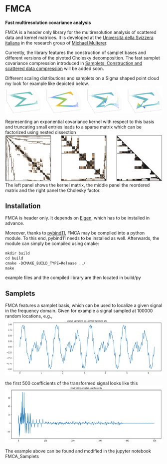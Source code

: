 # FMCA
**Fast multiresolution covariance analysis**

FMCA is a header only library for the multiresolution analysis of scattered data and kernel matrices. It is developed
at the [Università della Svizzera italiana](https://www.usi.ch) in the research group of [Michael Multerer](http://usi.to/3ps).

Currently, the library features the construction of samplet bases and different versions of the pivoted Cholesky decomposition.
The fast samplet covariance compression introduced in 
[Samplets: Construction and scattered data compression](https://papers.ssrn.com/sol3/papers.cfm?abstract_id=4053305)
will be added soon.

Different scaling distributions and samplets on a Sigma shaped point cloud my look for example like depicted below.
![What is this](assets/samplets.png)

Representing an exponential covariance kernel with respect to this basis and truncating small entries leads to a sparse matrix
which can be factorized using nested dissection
![What is this](assets/compressed_kernel.png)
The left panel shows the kernel matrix, the middle panel the reordered matrix and the right panel the Cholesky factor.


## Installation
FMCA is header only. It depends on [Eigen](https://eigen.tuxfamily.org),
which has to be installed in advance.

Moreover, thanks to [pybind11](https://github.com/pybind/pybind11), FMCA may be compiled into a python module.
To this end, pybind11 needs to be installed as well. Afterwards, the module can simply be compiled using cmake:
```
mkdir build
cd build
cmake -DCMAKE_BUILD_TYPE=Release ../
make
```
example files and the compiled library are then located in build/py

## Samplets

FMCA features a samplet basis, which can be used to localize a given signal in the frequency domain. Given for example a
signal sampled at 100000 random locations, e.g.,
![What is this](assets/signal.png)

the first 500 coefficients of the transformed signal looks like this
![What is this](assets/Tsignal.png)

The example above can be found and modified in the jupyter notebook FMCA_Samplets
